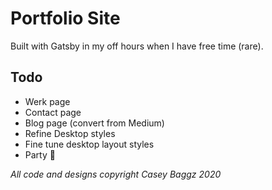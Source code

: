 # Portfolio Site
Built with Gatsby in my off hours when I have free time (rare).

## Todo
* Werk page
* Contact page
* Blog page (convert from Medium)
* Refine Desktop styles
* Fine tune desktop layout styles
* Party 🎉

_All code and designs copyright Casey Baggz 2020_

